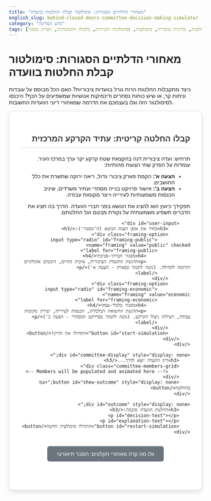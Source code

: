 ```yaml
---
title: "מאחורי הדלתיים הסגורות: סימולטור קבלת החלטות בוועדה"
english_slug: behind-closed-doors-committee-decision-making-simulator
category: "מדע המדינה"
tags: [קבלת החלטות, מדיניות ציבורית, סימולציה, פסיכולוגיה חברתית, כלכלה התנהגותית, הטיית מסגור]
---
```

# מאחורי הדלתיים הסגורות: סימולטור קבלת החלטות בוועדה

כיצד מתקבלות החלטות הרות גורל בוועדות ציבוריות? האם הכל מבוסס על עובדות וניתוח קר, או שיש כוחות נסתרים ודינמיקות אנושיות שמשפיעים על הכף? היכנסו לסימולטור הזה וגלו בעצמכם את הדרמה שמאחורי דיוני הוועדות החשובות.

<div id="simulation-area">
    <div id="intro-screen">
        <h2>קבלו החלטה קריטית: עתיד הקרקע המרכזית</h2>
        <p>תרחיש: ועדה ציבורית דנה בהקצאת שטח קרקע יקר ערך במרכז העיר. עומדות על הפרק שתי הצעות מהותיות:</p>
        <ul>
            <li><strong>הצעה א':</strong> הקמת פארק ציבורי גדול, ריאה ירוקה שתשרת את כלל התושבים.</li>
            <li><strong>הצעה ב':</strong> אישור פרויקט בנייה מסחרי ועתיר משרדים, שיניב הכנסות משמעותיות לעירייה וייצר מקומות עבודה.</li>
        </ul>
        <p>תפקידך כיועץ הוא להציג את הנושא בפני חברי הוועדה. הדרך בה תציג את הדברים תשפיע משמעותית על נקודת מבטם ועל החלטתם.</p>

        <div id="user-input">
            <h3>בחרו את אופן הצגת הנושא (ה'מסגור'):</h3>
            <div class="framing-option">
                <input type="radio" id="framing-public" name="framing" value="public" checked>
                <label for="framing-public">
                    <h4>מסגור חברתי-סביבתי</h4>
                    <p>הדגשת התועלת הציבורית, איכות החיים, היבטים אקולוגיים ותרומה לקהילה. (נוטה לתמוך בפארק - הצעה א')</p>
                </label>
            </div>
            <div class="framing-option">
                <input type="radio" id="framing-economic" name="framing" value="economic">
                <label for="framing-economic">
                    <h4>מסגור כלכלי-עסקי</h4>
                    <p>הדגשת התשואה הכלכלית, הכנסות לעירייה, יצירת מקומות עבודה, ויעילות ניצול הקרקע. (נוטה לתמוך בפרויקט המסחרי - הצעה ב')</p>
                </label>
            </div>
            <button id="start-simulation">התחילו את הדיון!</button>
        </div>
    </div>

    <div id="committee-display" style="display: none;">
        <h3>דיון הוועדה יוצא לדרך...</h3>
        <div class="committee-members-grid">
            <!-- Members will be populated and animated here -->
        </div>
        <button id="show-outcome" style="display: none;">צפו בהחלטה</button>
    </div>

    <div id="outcome" style="display: none;">
        <h3>החלטת הוועדה סוכמה:</h3>
        <p id="decision-text"></p>
        <p id="explanation-text"></p>
        <button id="restart-simulation">התחילו סימולציה חדשה</button>
    </div>
</div>

<style>
#simulation-area {
    font-family: 'Heebo', sans-serif; /* Using Heebo for modern look */
    direction: rtl;
    text-align: right;
    border: 1px solid #e0e0e0;
    padding: 30px;
    margin-bottom: 30px;
    background-color: #ffffff;
    border-radius: 12px;
    box-shadow: 0 6px 12px rgba(0,0,0,0.1);
    max-width: 800px;
    margin-left: auto;
    margin-right: auto;
}

h2, h3 {
    color: #333;
    border-bottom: 2px solid #f0f0f0;
    padding-bottom: 10px;
    margin-bottom: 20px;
}

#user-input {
    margin-top: 20px;
    padding: 20px;
    background-color: #f8f8f8;
    border-radius: 8px;
}

.framing-option {
    margin-bottom: 15px;
    padding: 15px;
    border: 1px solid #ddd;
    border-radius: 8px;
    cursor: pointer;
    transition: all 0.3s ease;
}

.framing-option:hover {
    background-color: #eef;
    border-color: #cce;
}

.framing-option input[type="radio"] {
    margin-left: 10px;
    transform: scale(1.2);
}

.framing-option label {
    display: inline-block;
    cursor: pointer;
    font-weight: normal;
    color: #555;
}

.framing-option label h4 {
    margin: 0 0 5px 0;
    color: #0056b3;
}

.framing-option label p {
    margin: 0;
    font-size: 0.9em;
    color: #777;
}


button {
    padding: 12px 25px;
    background-color: #007bff;
    color: white;
    border: none;
    border-radius: 6px;
    cursor: pointer;
    font-size: 1em;
    margin-top: 15px;
    transition: background-color 0.3s ease, transform 0.1s ease;
    display: block;
    width: fit-content;
    margin-left: auto;
    margin-right: auto;
}

button:hover {
    background-color: #0056b3;
}

button:active {
    transform: scale(0.98);
}

#show-outcome {
     background-color: #28a745; /* Green color for outcome button */
     margin-top: 30px;
}

#show-outcome:hover {
     background-color: #218838;
}

#restart-simulation {
    background-color: #6c757d; /* Gray for restart */
    margin-top: 30px;
}

#restart-simulation:hover {
    background-color: #5a6268;
}


#committee-display {
    margin-top: 30px;
    padding-top: 20px;
    animation: fadeIn 1s ease-out;
}

.committee-members-grid {
    display: grid;
    grid-template-columns: repeat(auto-fit, minmax(300px, 1fr)); /* Responsive grid */
    gap: 20px;
}


.committee-member {
    display: flex;
    flex-direction: column;
    border: 1px solid #ddd;
    border-radius: 8px;
    background-color: #fdfdfd;
    overflow: hidden; /* Needed for border-radius on children */
    opacity: 0; /* Start hidden for animation */
    transform: translateY(20px); /* Start slightly below for animation */
    animation: slideInUp 0.6s ease-out forwards; /* Animation handled by JS delay */
}

.member-info {
    padding: 15px;
    background-color: #eef; /* Light background for info */
    border-bottom: 1px solid #dde;
}

.member-info h4 {
    margin-top: 0;
    margin-bottom: 5px;
    color: #333;
}

.member-info p {
    margin: 0;
    font-size: 0.9em;
    color: #555;
}

.member-reaction {
    padding: 15px;
    background-color: #fff; /* White background for reaction */
    flex-grow: 1;
    position: relative;
    border-right: 4px solid #007bff; /* Accent border */
    color: #333;
    font-style: italic;
    opacity: 0; /* Start hidden for animation */
    transform: translateX(20px); /* Start slightly right for animation */
    animation: fadeInText 0.8s ease-out forwards; /* Animation handled by JS delay */
}

/* Subtle arrow for reaction */
.member-reaction::before {
    content: "";
    position: absolute;
    right: -8px; /* Position the pointer */
    top: 20px;
    border-top: 8px solid transparent;
    border-bottom: 8px solid transparent;
    border-right: 8px solid #007bff; /* Color of the pointer */
}


#outcome {
    margin-top: 30px;
    padding: 25px;
    border-top: 3px solid #28a745; /* Green accent */
    background-color: #e9f7ef; /* Light green background */
    border-radius: 8px;
    animation: fadeIn 1s ease-out;
}

#outcome h3 {
    margin-top: 0;
    color: #218838; /* Darker green */
    border-bottom-color: #cce;
}

#decision-text {
    font-size: 1.2em;
    font-weight: bold;
    color: #0056b3; /* Blue */
    margin-bottom: 15px;
}

#explanation-text {
    font-size: 1em;
    color: #444;
    line-height: 1.6;
}

/* Animations */
@keyframes fadeIn {
    from { opacity: 0; }
    to { opacity: 1; }
}

@keyframes slideInUp {
    from { opacity: 0; transform: translateY(20px); }
    to { opacity: 1; transform: translateY(0); }
}

@keyframes fadeInText {
    from { opacity: 0; transform: translateX(20px); }
    to { opacity: 1; transform: translateX(0); }
}


/* Explanation Section Styling */
#toggle-explanation {
    display: block;
    width: fit-content;
    margin: 30px auto;
    padding: 12px 25px;
    background-color: #6c757d;
    color: white;
    border: none;
    border-radius: 6px;
    cursor: pointer;
    font-size: 1em;
    transition: background-color 0.3s ease;
}

#toggle-explanation:hover {
    background-color: #5a6268;
}

#explanation {
    margin-top: 20px;
    padding: 30px;
    border: 1px solid #e0e0e0;
    background-color: #f9f9f9;
    border-radius: 12px;
    direction: rtl;
    text-align: right;
    box-shadow: 0 4px 8px rgba(0,0,0,0.08);
}

#explanation h2, #explanation h3 {
    color: #333;
    margin-bottom: 15px;
    border-bottom: 1px solid #eee;
    padding-bottom: 8px;
}

#explanation p {
    line-height: 1.7;
    margin-bottom: 18px;
    color: #444;
}

#explanation ul {
    margin-bottom: 18px;
    padding-right: 25px;
    color: #444;
}

#explanation li {
    margin-bottom: 10px;
    line-height: 1.6;
}
</style>

<button id="toggle-explanation">גלו מה קרה מאחורי הקלעים: הסבר תיאורטי</button>

<div id="explanation" style="display: none;">
    <h2>הסבר תיאורטי: ניווט במבוך קבלת החלטות בוועדות</h2>

    <p>כפי שחוויתם בסימולטור, קבלת החלטות במדיניות ציבורית אינה תהליך אחיד, שקוף ותמיד רציונלי. היא מושפעת עמוקות לא רק מניתוח אובייקטיבי של נתונים, אלא גם מדינמיקות אנושיות, אינטרסים מגוונים, לחצים חיצוניים, ובעיקר – <strong>הטיית המסגור (Framing Bias)</strong>.</p>

    <h3>הטיית מסגור והשפעתה</h3>
    <p>הטיית מסגור היא הטיה קוגניטיבית שבה אנשים מגיבים לבחירות שונות בהתאם לאופן שבו האפשרויות מוצגות להם – כלומר, ה"מסגרת" או ההקשר שבו המידע מוגש. גם אם הנתונים האובייקטיביים זהים לחלוטין, הצגה שמדגישה היבטים חיוביים מסוימים לעומת אחרים יכולה להוביל להחלטה שונה לחלוטין.</p>
    <p>בסימולטור, הצגת הנושא מנקודת מבט חברתית-סביבתית לעומת נקודת מבט כלכלית-עסקית הדגימה כיצד אותו פרויקט (פארק או מסחרי) יכול להיתפס אחרת לחלוטין בעיני חברי הוועדה, בהתאם להיבטים שהובלטו.</p>

    <h3>למה קבלת החלטות בוועדות מורכבת כל כך?</h3>
    <p>מעבר להטיות קוגניטיביות אישיות, קבלת החלטות קבוצתית בוועדות מוסיפה שכבות נוספות של מורכבות:</p>
    <ul>
        <li>**מגוון אינטרסים ומומחיות:** כל חבר ועדה מגיע עם רקע, ערכים, אינטרסים וקשרים משלו (כלכלנית, סוציולוג, פוליטיקאית, מומחה טכני...). המפגש בין נקודות המבט השונות הכרחי לדיון מעמיק, אך הוא גם מקור טבעי לחילוקי דעות ודחיפת אג'נדות.</li>
        <li>**לחצים פוליטיים וציבוריים:** ועדות ציבוריות פועלות בזירה פוליטית. שיקולים כמו שמירה על תמיכה פוליטית, תגובת הציבור, לחצי לובי וקבוצות אינטרס – כל אלו משפיעים על שיקולי החברים לצד (ולעיתים במקום) הניתוח האובייקטיבי. הפוליטיקאית בסימולטור מדגימה היבט זה.</li>
        <li>**דינמיקה קבוצתית:** בתוך קבוצה יכולות לפעול דינמיקות כמו "חשיבת יחד" (Groupthink), לחץ חברתי לקונפורמיזם, או השפעת יתר של חבר ועדה דומיננטי. גם האופן שבו מנוהל הדיון והאם כל הקולות נשמעים משפיע.</li>
        <li>**מגבלות רציונליות ("רציונליות חסומה"):** גם אם היו מנסים להיות רציונליים לחלוטין, מקבלי החלטות מוגבלים בזמן, בידע זמין, וביכולת עיבוד מידע. לכן, לרוב הם מסתפקים בפתרון "מספק" ולאו דווקא "אופטימלי" (מודל סטיספייסינג).</li>
    </ul>

    <h3>סיכום</h3>
    <p>קבלת החלטות בוועדות ציבוריות היא בבסיסה משחק מורכב של השפעה, שכנוע, ניווט בין אינטרסים שונים, והתמודדות עם מגבלות אנושיות ופוליטיות. הבנת ה"מסגור" של הדיון והדינמיקות המופעלות בתוך הוועדה היא קריטית כדי להבין מדוע החלטות מסוימות מתקבלות, לעיתים בניגוד לניתוח "רציונלי" לכאורה.</p>
</div>

<script>
document.getElementById('start-simulation').addEventListener('click', startSimulation);
document.getElementById('toggle-explanation').addEventListener('click', toggleExplanation);
document.getElementById('show-outcome').addEventListener('click', showOutcome);
document.getElementById('restart-simulation').addEventListener('click', restartSimulation);


const committeeMembersData = [
    { id: 'aviva', name: 'אביבה', role: 'הכלכלנית הפרגמטית', initialLeaning: -0.1, publicFramingEffect: 0.1, economicFramingEffect: -0.4, publicReaction: "הנתונים הסביבתיים מרשימים, אך מה המשמעות הכלכלית ארוכת הטווח? צריך לבחון את יחס עלות-תועלת והכנסות פוטנציאליות לעומק.", economicReaction: "הצגת הנתונים הכלכליים ברורה. חשוב להבטיח את יעילות ההשקעה ואת הסיכונים הפיננסיים הכרוכים בפרויקט."}, // -1 for Commercial, +1 for Park. Leaning is a continuous scale
    { id: 'david', name: 'דוד', role: 'הסוציולוג האכפתי', initialLeaning: 0.4, publicFramingEffect: 0.5, economicFramingEffect: -0.3, publicReaction: "ההצעה הזו תתרום רבות לקהילה, תשפר את איכות החיים ותחזק את הלכידות החברתית. זה נכס יקר ערך לתושבים!", economicReaction: "אני חושש שהדגש על ההיבטים הכלכליים בא על חשבון צרכי התושבים, המרחב הציבורי וההשלכות החברתיות השליליות האפשריות."},
    { id: 'sara', name: 'שרה', role: 'הפוליטיקאית הריאלית', initialLeaning: 0, publicFramingEffect: 0.6, economicFramingEffect: -0.5, publicReaction: "הציבור יאהב את זה! זה פרויקט עם תדמית חיובית ויזכה לתמיכה רחבה. זו השקעה חכמה בעתיד העיר ואזרחיה.", economicReaction: "הפרויקט הזה יביא הכנסות משמעותיות לעירייה, יתרום לצמיחה כלכלית וייצור מקומות עבודה. חשוב לדבר עם הגורמים הרלוונטיים ולקדם אותו במהירות."},
    { id: 'yossi', name: 'יוסי', role: 'המומחה הטכני', initialLeaning: 0, publicFramingEffect: 0.2, economicFramingEffect: -0.2, publicReaction: "מההיבט ההנדסי והסביבתי, הפרויקט נראה בר-ביצוע ועומד בתקנים הנדרשים. האתגרים הטכניים ניתנים לניהול.", economicReaction: "יש לבחון לעומק את התחזיות הכלכליות ואת עלויות התחזוקה והתפעול לאורך זמן. מההיבט הטכני, שני הפרויקטים אפשריים עם הבדלים בפרטים."},
];

let simulationOutcome = null; // To store the result between steps

function startSimulation() {
    const framing = document.querySelector('input[name="framing"]:checked').value;
    const introScreen = document.getElementById('intro-screen');
    const committeeDisplay = document.getElementById('committee-display');
    const membersGrid = committeeDisplay.querySelector('.committee-members-grid');
    const showOutcomeButton = document.getElementById('show-outcome');

    // Hide intro, show committee display
    introScreen.style.display = 'none';
    committeeDisplay.style.display = 'block';
    membersGrid.innerHTML = ''; // Clear previous members
    showOutcomeButton.style.display = 'none';

    let finalLeanings = {};
    let memberReactionsHTML = '';
    let overallExplanationParts = [`הדיון בוועדה התפתח על בסיס ההצגה שהתמקדה ב<strong>${framing === 'public' ? 'תועלת הציבורית והסביבתית (פארק)' : 'תועלת הכלכלית והתשואה (מסחרי)'}</strong>.`];
    let votes = { park: 0, commercial: 0 };
    let memberVoteExplanations = {};

    committeeMembersData.forEach(member => {
        let currentLeaning = member.initialLeaning;
        let reactionText = "";
        let voteExplanation = "";

        if (framing === 'public') {
            currentLeaning += member.publicFramingEffect;
            reactionText = member.publicReaction;
        } else { // framing === 'economic'
            currentLeaning += member.economicFramingEffect;
            reactionText = member.economicReaction;
        }

        // Add some randomness to the final leaning for less predictability
        currentLeaning += (Math.random() - 0.5) * 0.3; // +/- 0.15 randomness

        finalLeanings[member.id] = currentLeaning;

        // Determine vote based on final leaning
        let vote;
        if (currentLeaning > 0.2) { // Threshold for Park
            vote = 'park';
            votes.park++;
            voteExplanation = `נטה משמעותית לכיוון הפארק והצביע בעדו.`;
        } else if (currentLeaning < -0.2) { // Threshold for Commercial
            vote = 'commercial';
            votes.commercial++;
             voteExplanation = `נטה משמעותית לכיוון הפרויקט המסחרי והצביע בעדו.`;
        } else {
            vote = 'abstain';
             voteExplanation = `עמד על הגדר או התמקד בהיבטים טכניים/בחינה נוספת, ונמנע.`;
        }
         memberVoteExplanations[member.id] = `<strong>${member.name}, ${member.role}:</strong> ${voteExplanation}`;


        // Create HTML for member, initially hidden
        memberReactionsHTML += `
            <div class="committee-member" data-member="${member.id}">
                <div class="member-info">
                    <h4>${member.name}</h4>
                    <p>${member.role}</p>
                </div>
                <div class="member-reaction"></div>
            </div>
        `;
    });

    membersGrid.innerHTML = memberReactionsHTML;

    // Animate members appearing and speaking
    const memberElements = membersGrid.querySelectorAll('.committee-member');
    let delay = 0;
    memberElements.forEach((memberEl, index) => {
        const memberId = memberEl.getAttribute('data-member');
        const memberData = committeeMembersData.find(m => m.id === memberId);
        const reactionEl = memberEl.querySelector('.member-reaction');

        // Animate member container
        memberEl.style.animationDelay = `${delay}s`;
        memberEl.style.opacity = 1; // Override initial opacity for animation start

        // Animate reaction text appearing after member container
        setTimeout(() => {
            reactionEl.innerText = memberData.publicReaction; // Use the determined reaction text
            reactionEl.style.animationDelay = '0s'; // Apply text animation immediately after parent appears
            reactionEl.style.opacity = 1; // Override initial opacity for animation start
        }, delay * 1000 + 300); // Small delay after member slide-in

         delay += 1.2; // Delay for the next member

    });

    // Determine final decision after reactions are shown
    let decision = "";
    let outcomeExplanation = "";

    if (votes.park > votes.commercial) {
        decision = "<strong>הוחלט לאשר את הקמת הפארק הציבורי (הצעה א').</strong>";
        outcomeExplanation = `ההצגה שלך, שהדגישה את התועלת ה${framing === 'public' ? 'ציבורית והסביבתית' : 'כלכלית (שייתכן ופורשה כחיובית גם עבור הפארק ע"י חלק מהחברים)'}, הובילה לכך שרוב חברי הוועדה (${votes.park} קולות מול ${votes.commercial}) נטו לתמוך באופציית הפארק.`;
    } else if (votes.commercial > votes.park) {
         decision = "<strong>הוחלט לאשר את פרויקט הבנייה המסחרי (הצעה ב').</strong>";
         outcomeExplanation = `ההצגה שלך, שהדגישה את התועלת ה${framing === 'economic' ? 'כלכלית והתשואה' : 'ציבורית (שלא הספיקה לשכנע את הרוב)'}, הובילה לכך שרוב חברי הוועדה (${votes.commercial} קולות מול ${votes.park}) נטו לתמוך באופציית הפרויקט המסחרי.`;
    } else {
        decision = "<strong>הוועדה הגיעה למבוי סתום. לא התקבלה החלטה.</strong>";
        outcomeExplanation = `למרות הצגתך, הוועדה הייתה חלוקה באופן שווה (${votes.park} בעד פארק, ${votes.commercial} בעד מסחרי) ולא הצליחה להגיע להכרעה. הדבר מדגיש את השפעת האינטרסים השונים וחוסר ההסכמה גם לאחר הצגת הנתונים.`;
    }

    overallExplanationParts.push("להלן כיצד נטו חברי הוועדה והצבעתם:");
     committeeMembersData.forEach(member => {
        overallExplanationParts.push(memberVoteExplanations[member.id]);
     });
    overallExplanationParts.push(outcomeExplanation);

    simulationOutcome = {
        decision: decision,
        explanation: overallExplanationParts.join("<br>") // Use <br> for new lines in HTML
    };


    // Show outcome button after animations complete
    setTimeout(() => {
        showOutcomeButton.style.display = 'block';
    }, delay * 1000 + 500); // Show button shortly after the last reaction animation

}

function showOutcome() {
    const committeeDisplay = document.getElementById('committee-display');
    const outcomeDiv = document.getElementById('outcome');
    const decisionTextEl = document.getElementById('decision-text');
    const explanationTextEl = document.getElementById('explanation-text');

    committeeDisplay.style.display = 'none';
    outcomeDiv.style.display = 'block';

    if (simulationOutcome) {
        decisionTextEl.innerHTML = simulationOutcome.decision;
        explanationTextEl.innerHTML = simulationOutcome.explanation;
    }
}

function restartSimulation() {
     const introScreen = document.getElementById('intro-screen');
     const outcomeDiv = document.getElementById('outcome');

     outcomeDiv.style.display = 'none';
     introScreen.style.display = 'block';
      // Optional: Reset radio button to default
     document.getElementById('framing-public').checked = true;
     simulationOutcome = null;
}


function toggleExplanation() {
    const explanationDiv = document.getElementById('explanation');
    const button = document.getElementById('toggle-explanation');
    if (explanationDiv.style.display === 'none' || explanationDiv.style.display === '') {
        explanationDiv.style.display = 'block';
        button.innerText = 'הסתר הסבר תיאורטי';
         explanationDiv.scrollIntoView({ behavior: 'smooth' }); // Scroll to explanation
    } else {
        explanationDiv.style.display = 'none';
        button.innerText = 'גלו מה קרה מאחורי הקלעים: הסבר תיאורטי';
    }
}

// Initial setup on page load
window.onload = function() {
    document.getElementById('committee-display').style.display = 'none';
    document.getElementById('outcome').style.display = 'none';
    document.getElementById('explanation').style.display = 'none'; // Ensure explanation is hidden initially
}
</script>
```